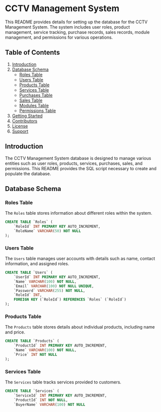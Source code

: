 # CCTV Management System

This README provides details for setting up the database for the CCTV Management System. The system includes user roles, product management, service tracking, purchase records, sales records, module management, and permissions for various operations.

## Table of Contents

1. [Introduction](#introduction)
2. [Database Schema](#database-schema)
   - [Roles Table](#roles-table)
   - [Users Table](#users-table)
   - [Products Table](#products-table)
   - [Services Table](#services-table)
   - [Purchases Table](#purchases-table)
   - [Sales Table](#sales-table)
   - [Modules Table](#modules-table)
   - [Permissions Table](#permissions-table)
3. [Getting Started](#getting-started)
4. [Contributors](#contributors)
5. [License](#license)
6. [Support](#support)

## Introduction

The CCTV Management System database is designed to manage various entities such as user roles, products, services, purchases, sales, and permissions. This README provides the SQL script necessary to create and populate the database.

## Database Schema

### Roles Table

The `Roles` table stores information about different roles within the system.

```sql
CREATE TABLE `Roles` (
    `RoleId` INT PRIMARY KEY AUTO_INCREMENT,
    `RoleName` VARCHAR(50) NOT NULL
);
```

### Users Table

The `Users` table manages user accounts with details such as name, contact information, and assigned roles.

```sql
CREATE TABLE `Users` (
    `UserId` INT PRIMARY KEY AUTO_INCREMENT,
    `Name` VARCHAR(100) NOT NULL,
    `Email` VARCHAR(100) NOT NULL UNIQUE,
    `Password` VARCHAR(255) NOT NULL,
    `RoleId` INT,
    FOREIGN KEY (`RoleId`) REFERENCES `Roles` (`RoleId`)
);
```

### Products Table

The `Products` table stores details about individual products, including name and price.

```sql
CREATE TABLE `Products` (
    `ProductId` INT PRIMARY KEY AUTO_INCREMENT,
    `Name` VARCHAR(100) NOT NULL,
    `Price` INT NOT NULL
);
```

### Services Table

The `Services` table tracks services provided to customers.

```sql
CREATE TABLE `Services` (
    `ServiceId` INT PRIMARY KEY AUTO_INCREMENT,
    `ProductId` INT NOT NULL,
    `BuyerName` VARCHAR(100) NOT NULL
